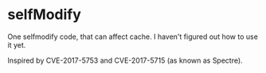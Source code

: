 # selfModify
One selfmodify code, that can affect cache.   I haven't figured out how to use it yet.

Inspired by CVE-2017-5753 and CVE-2017-5715 (as known as Spectre).

